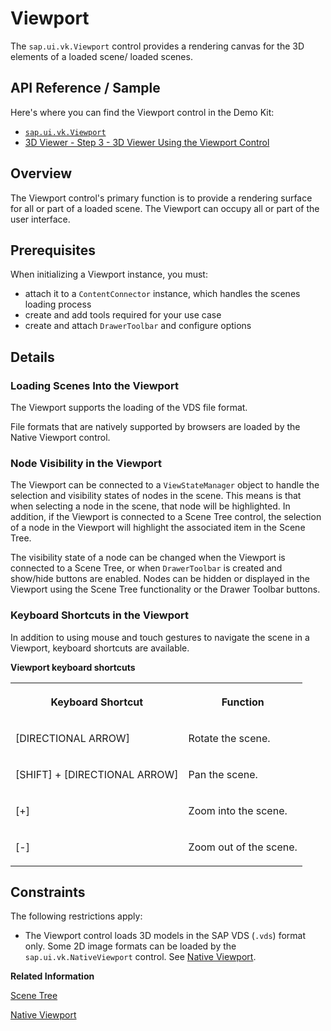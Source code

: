 <!-- loioacd34672ef33429e99a0247486e37c78 -->

# Viewport

The `sap.ui.vk.Viewport` control provides a rendering canvas for the 3D elements of a loaded scene/ loaded scenes.



<a name="loioacd34672ef33429e99a0247486e37c78__section_pp2_lx1_qz"/>

## API Reference / Sample

Here's where you can find the Viewport control in the Demo Kit:

-   [`sap.ui.vk.Viewport`](https://ui5.sap.com/#/api/sap.ui.vk.Viewport)
-   [3D Viewer - Step 3 - 3D Viewer Using the Viewport Control](https://ui5.sap.com/#/entity/sap.ui.vk.tutorial.VIT/sample/sap.ui.vk.tutorial.VIT.03)



## Overview

The Viewport control's primary function is to provide a rendering surface for all or part of a loaded scene. The Viewport can occupy all or part of the user interface.



## Prerequisites

When initializing a Viewport instance, you must:

-   attach it to a `ContentConnector` instance, which handles the scenes loading process
-   create and add tools required for your use case
-   create and attach `DrawerToolbar` and configure options



## Details



### Loading Scenes Into the Viewport

The Viewport supports the loading of the VDS file format.

File formats that are natively supported by browsers are loaded by the Native Viewport control.



### Node Visibility in the Viewport

The Viewport can be connected to a `ViewStateManager` object to handle the selection and visibility states of nodes in the scene. This means is that when selecting a node in the scene, that node will be highlighted. In addition, if the Viewport is connected to a Scene Tree control, the selection of a node in the Viewport will highlight the associated item in the Scene Tree.

The visibility state of a node can be changed when the Viewport is connected to a Scene Tree, or when `DrawerToolbar` is created and show/hide buttons are enabled. Nodes can be hidden or displayed in the Viewport using the Scene Tree functionality or the Drawer Toolbar buttons.



### Keyboard Shortcuts in the Viewport

In addition to using mouse and touch gestures to navigate the scene in a Viewport, keyboard shortcuts are available.

**Viewport keyboard shortcuts**


<table>
<tr>
<th valign="top">

Keyboard Shortcut

</th>
<th valign="top">

Function

</th>
</tr>
<tr>
<td valign="top">

[DIRECTIONAL ARROW\]

</td>
<td valign="top">

Rotate the scene.

</td>
</tr>
<tr>
<td valign="top">

[SHIFT\] + [DIRECTIONAL ARROW\] 

</td>
<td valign="top">

Pan the scene.

</td>
</tr>
<tr>
<td valign="top">

[\+\]

</td>
<td valign="top">

Zoom into the scene.

</td>
</tr>
<tr>
<td valign="top">

[\-\]

</td>
<td valign="top">

Zoom out of the scene.

</td>
</tr>
</table>



## Constraints

The following restrictions apply:

-   The Viewport control loads 3D models in the SAP VDS \(`.vds`\) format only. Some 2D image formats can be loaded by the `sap.ui.vk.NativeViewport` control. See [Native Viewport](native-viewport-ab5acd7.md).

**Related Information**  


[Scene Tree](scene-tree-ab70215.md "")

[Native Viewport](native-viewport-ab5acd7.md "The Native Viewport control (sap.ui.vk.NativeViewport) provides a rendering canvas for 2D images loaded into the Viewer application.")

